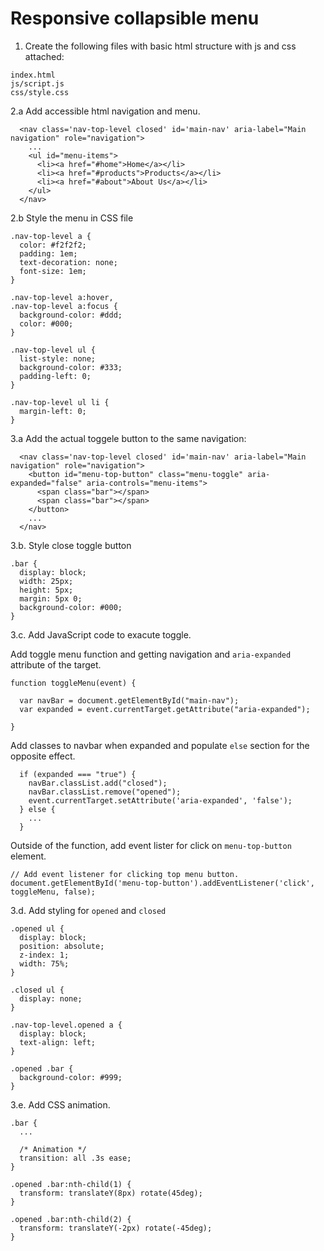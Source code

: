 # Responsive collapsible menu

1. Create the following files with basic html structure with js and css attached:

```
index.html
js/script.js
css/style.css
```

2.a Add accessible html navigation and menu.

```
  <nav class='nav-top-level closed' id='main-nav' aria-label="Main navigation" role="navigation">
    ...
    <ul id="menu-items">
      <li><a href="#home">Home</a></li>
      <li><a href="#products">Products</a></li>
      <li><a href="#about">About Us</a></li>
    </ul>
  </nav>
```

2.b Style the menu in CSS file

```
.nav-top-level a {
  color: #f2f2f2;
  padding: 1em;
  text-decoration: none;
  font-size: 1em;
}

.nav-top-level a:hover,
.nav-top-level a:focus {
  background-color: #ddd;
  color: #000;
}

.nav-top-level ul {
  list-style: none;
  background-color: #333;
  padding-left: 0;
}

.nav-top-level ul li {
  margin-left: 0;
}
```

3.a Add the actual toggele button to the same navigation:

```
  <nav class='nav-top-level closed' id='main-nav' aria-label="Main navigation" role="navigation">
    <button id="menu-top-button" class="menu-toggle" aria-expanded="false" aria-controls="menu-items">
      <span class="bar"></span>
      <span class="bar"></span>
    </button>
    ...
  </nav>
```

3.b. Style close toggle button

```
.bar {
  display: block;
  width: 25px;
  height: 5px;
  margin: 5px 0;
  background-color: #000;
}
```

3.c. Add JavaScript code to exacute toggle.

Add toggle menu function and getting navigation and `aria-expanded` attribute of the target.

```
function toggleMenu(event) {

  var navBar = document.getElementById("main-nav");
  var expanded = event.currentTarget.getAttribute("aria-expanded");

}
```

Add classes to navbar when expanded and populate `else` section for the opposite effect.

```
  if (expanded === "true") {
    navBar.classList.add("closed");
    navBar.classList.remove("opened");
    event.currentTarget.setAttribute('aria-expanded', 'false');
  } else {
    ...
  }
```

Outside of the function, add event lister for click on `menu-top-button` element.

```
// Add event listener for clicking top menu button.
document.getElementById('menu-top-button').addEventListener('click', toggleMenu, false);

```

3.d. Add styling for `opened` and `closed`

```
.opened ul {
  display: block;
  position: absolute;
  z-index: 1;
  width: 75%;
}

.closed ul {
  display: none;
}

.nav-top-level.opened a {
  display: block;
  text-align: left;
}

.opened .bar {
  background-color: #999;
}
```

3.e. Add CSS animation.

```
.bar {
  ...
  
  /* Animation */
  transition: all .3s ease;
}

.opened .bar:nth-child(1) {
  transform: translateY(8px) rotate(45deg);
}

.opened .bar:nth-child(2) {
  transform: translateY(-2px) rotate(-45deg);
}
```
